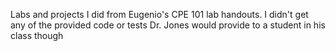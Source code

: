 Labs and projects I did from Eugenio's CPE 101 lab handouts. I didn't get any of the provided code or tests Dr. Jones would provide to a student in his class though
